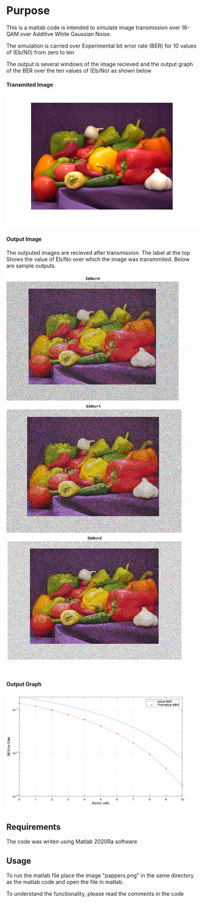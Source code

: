 # Purpose
This is a matlab code is intended to simulate image transmission over 16-QAM over Additive White Gaussian Noise.

The simulation is carried over Experimental bit error rate (BER) for 10 values of (Eb/N0) from zero to ten 

The output is several windows of the image recieved and the output graph of the BER over the ten values of (Eb/No) as shown below

#### Transmited Image
![Peppers.png](/image003.png)

#### Output Image 
The outputed images are recieved after transmission. The label at the top Shows the value of Eb/No over which the image was transmmited. Below are sample outputs. 


![Peppers.png](/image005.png)
![Peppers.png](/image007.png)
![Peppers.png](/image009.png)

<br/>

#### Output Graph
![Peppers.png](/image001.png)

<h2>Requirements</h2>
 The code was writen using Matlab 2020Ra software

<h2>Usage</h2>
  To run the matlab file place the image "pappers.png" in the same directory as the matlab code and open the file in matlab.

  To understand the functionality, please read the comments in the code